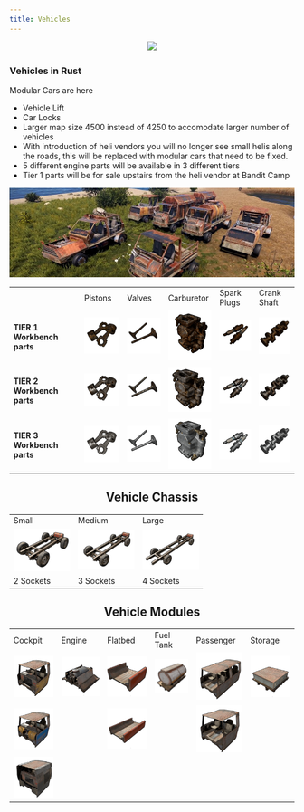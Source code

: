 ```yaml
---
title: Vehicles
---
```


<p>
  
<center><img src="wiki/images/vehicles.png"></center>

<p>

<h3>Vehicles in Rust</h3>
<p>

<p>Modular Cars are here</p>
<ul>
	<li>Vehicle Lift</li>
	<li>Car Locks</li>
	<li>Larger map size 4500 instead of 4250 to accomodate larger number of vehicles</li>
	<li>With introduction of heli vendors you will no longer see small helis along the roads, this will be replaced with modular cars that need to be fixed.</li>
	<li>5 different engine parts will be available in 3 different tiers</li>
	<li>Tier 1 parts will be for sale upstairs from the heli vendor at Bandit Camp</li>
</ul>
<p>
<center><img src="wiki/images/modular.png">

<table>
	<tr>
		<td></td>
		<td>Pistons</td>
		<td>Valves</td>
		<td>Carburetor</td>
		<td>Spark Plugs</td>
		<td>Crank Shaft</td>
	</tr>
	<tr>
		<td> <h4>TIER 1 Workbench parts</h4></td>
		<td><center><img width="85" src="wiki/images/modular_02.gif"></center></td>
		<td><center><img width="85" src="wiki/images/modular_03.gif"></center></td>
		<td><center><img width="85" src="wiki/images/modular_04.gif"></center></td>
		<td><center><img width="85" src="wiki/images/modular_05.gif"></center></td>
		<td><center><img width="85" src="wiki/images/modular_06.gif"></center></td>
	</tr>
	<tr>
		<td> <h4>TIER 2 Workbench parts</h4></td>
		<td><center><img width="85" src="wiki/images/modular_08.gif"></center></td>
		<td><center><img width="85" src="wiki/images/modular_09.gif"></center></td>
		<td><center><img width="85" src="wiki/images/modular_10.gif"></center></td>
		<td><center><img width="85" src="wiki/images/modular_11.gif"></center></td>
		<td><center><img width="85" src="wiki/images/modular_12.gif"></center></td>
	</tr>
	<tr>
		<td> <h4>TIER 3 Workbench parts</h4></td>
		<td><center><img width="85" src="wiki/images/modular_13.gif"></center></td>
		<td><center><img width="85" src="wiki/images/modular_14.gif"></center></td>
		<td><center><img width="85" src="wiki/images/modular_15.gif"></center></td>
		<td><center><img width="85" src="wiki/images/modular_16.gif"></center></td>
		<td><center><img width="85" src="wiki/images/modular_17.gif"></center></td>
	</tr>
</table>
  <p>
  <h2>Vehicle Chassis</h2>
	<table>
		<tr>
			<td>Small</td>
			<td>Medium</td>
			<td>Large</td>
		</tr>
		<tr>
			<td><center><img width="100" src="wiki/images/chassis_04.gif"></center></td>
			<td><center><img width="100" src="wiki/images/chassis_05.gif"></center></td>
			<td><center><img width="100" src="wiki/images/chassis_06.gif"></center></td>
		</tr>
		<tr>
			<td> 2 Sockets</td>
			<td> 3 Sockets</td>
			<td> 4 Sockets</td>
		</tr>
	</table>

<p>
	<h2>Vehicle Modules</h2>
	<table>
		<tr>
			<td>Cockpit</td>
			<td>Engine</td>
			<td>Flatbed</td>
			<td>Fuel Tank</td>
			<td>Passenger</td>
			<td>Storage</td>
		</tr>
		<tr>
			<td><center><img width="100" src="wiki/images/cockpit1.png"></center></td>
			<td><center><img width="100" src="wiki/images/engine.png"></center></td>
			<td><center><img width="100" src="wiki/images/flatbed1.png"></center></td>
			<td><center><img width="100" src="wiki/images/fueltank.png"></center></td>
			<td><center><img width="100" src="wiki/images/passenger1.png"></center></td>
			<td><center><img width="100" src="wiki/images/storage.png"></center></td>
		</tr>
		<tr>
			<td><center><img width="100" src="wiki/images/cockpit2.png"></center></td>
			<td><center>&nbsp;</center></td>
			<td><center><img width="100" src="wiki/images/flatbed2.png"></center></td>
			<td><center>&nbsp;</center></td>
			<td><center><img width="100" src="wiki/images/passenger2.png"></center></td>
			<td><center>&nbsp;</center></td>
		</tr>
		<tr>
			<td><center><img width="100" src="wiki/images/cockpit3.png"></center></td>
	</table>